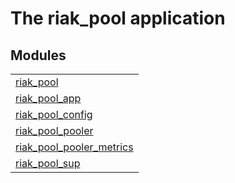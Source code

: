 

# The riak_pool application #


## Modules ##


<table width="100%" border="0" summary="list of modules">
<tr><td><a href="riak_pool.md" class="module">riak_pool</a></td></tr>
<tr><td><a href="riak_pool_app.md" class="module">riak_pool_app</a></td></tr>
<tr><td><a href="riak_pool_config.md" class="module">riak_pool_config</a></td></tr>
<tr><td><a href="riak_pool_pooler.md" class="module">riak_pool_pooler</a></td></tr>
<tr><td><a href="riak_pool_pooler_metrics.md" class="module">riak_pool_pooler_metrics</a></td></tr>
<tr><td><a href="riak_pool_sup.md" class="module">riak_pool_sup</a></td></tr></table>

